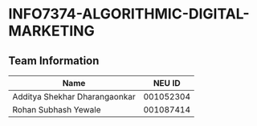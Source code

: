 # INFO7374-ALGORITHMIC-DIGITAL-MARKETING
 
## Team Information

| Name | NEU ID 
| --- | --- 
|Additya Shekhar Dharangaonkar | 001052304
|Rohan Subhash Yewale | 001087414
